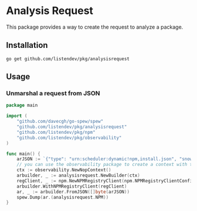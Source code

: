 # Analysis Request

This package provides a way to create the request to analyze a package.

## Installation

```
go get github.com/listendev/pkg/analysisrequest
```

## Usage

### Unmarshal a request from JSON

```go
package main

import (
	"github.com/davecgh/go-spew/spew"
	"github.com/listendev/pkg/analysisrequest"
	"github.com/listendev/pkg/npm"
	"github.com/listendev/pkg/observability"
)

func main() {
	arJSON := `{"type": "urn:scheduler:dynamic!npm,install.json", "snowflake_id": "1524854487523524608", "name": "chalk"}`
	// you can use the observability package to create a context with tracing and logging here
	ctx := observability.NewNopContext()
	arbuilder, _ := analysisrequest.NewBuilder(ctx)
	regClient, _ := npm.NewNPMRegistryClient(npm.NPMRegistryClientConfig{})
	arbuilder.WithNPMRegistryClient(regClient)
	ar, _ := arbuilder.FromJSON([]byte(arJSON))
	spew.Dump(ar.(analysisrequest.NPM))
}
```

